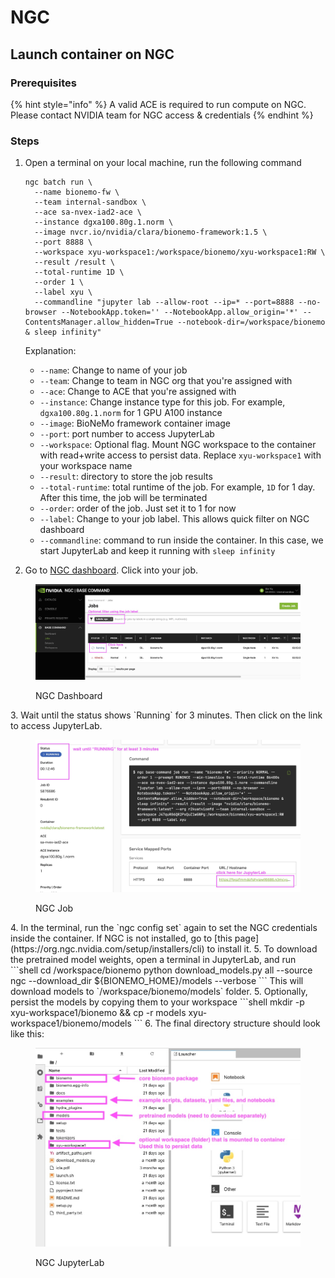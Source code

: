 # NGC

## Launch container on NGC

### Prerequisites

{% hint style="info" %}
A valid ACE is required to run compute on NGC. Please contact NVIDIA team for NGC access & credentials
{% endhint %}

### Steps

1.  Open a terminal on your local machine, run the following command

    ```shell
    ngc batch run \
      --name bionemo-fw \
      --team internal-sandbox \
      --ace sa-nvex-iad2-ace \
      --instance dgxa100.80g.1.norm \
      --image nvcr.io/nvidia/clara/bionemo-framework:1.5 \
      --port 8888 \
      --workspace xyu-workspace1:/workspace/bionemo/xyu-workspace1:RW \
      --result /result \
      --total-runtime 1D \
      --order 1 \
      --label xyu \
      --commandline "jupyter lab --allow-root --ip=* --port=8888 --no-browser --NotebookApp.token='' --NotebookApp.allow_origin='*' --ContentsManager.allow_hidden=True --notebook-dir=/workspace/bionemo & sleep infinity"
    ```

    Explanation:

    * `--name`: Change to name of your job
    * `--team`: Change to team in NGC org that you're assigned with
    * `--ace`: Change to ACE that you're assigned with
    * `--instance`: Change instance type for this job. For example, `dgxa100.80g.1.norm` for 1 GPU A100 instance
    * `--image`: BioNeMo framework container image
    * `--port`: port number to access JupyterLab
    * `--workspace`: Optional flag. Mount NGC workspace to the container with read+write access to persist data. Replace `xyu-workspace1` with your workspace name
    * `--result`: directory to store the job results
    * `--total-runtime`: total runtime of the job. For example, `1D` for 1 day. After this time, the job will be terminated
    * `--order`: order of the job. Just set it to 1 for now
    * `--label`: Change to your job label. This allows quick filter on NGC dashboard
    * `--commandline`: command to run inside the container. In this case, we start JupyterLab and keep it running with `sleep infinity`
2. Go to [NGC dashboard](https://bc.ngc.nvidia.com/jobs). Click into your job.
  <figure><img src="../.gitbook/assets/images/ngc-dashboard.jpg" alt=""><figcaption><p>NGC Dashboard</p></figcaption></figure>
3. Wait until the status shows `Running` for 3 minutes. Then click on the link to access JupyterLab. 
    <figure><img src="../.gitbook/assets/images/ngc-job.jpg" alt=""><figcaption><p>NGC Job</p></figcaption></figure>
4. In the terminal, run the `ngc config set` again to set the NGC credentials inside the container. If NGC is not installed, go to [this page](https://org.ngc.nvidia.com/setup/installers/cli) to install it.
5. To download the pretrained model weights, open a terminal in JupyterLab, and run
```shell
cd /workspace/bionemo
python download_models.py all --source ngc --download_dir ${BIONEMO_HOME}/models --verbose
```
This will download models to `/workspace/bionemo/models` folder. 5. Optionally, persist the models by copying them to your workspace
```shell
mkdir -p xyu-workspace1/bionemo && cp -r models xyu-workspace1/bionemo/models
```
6. The final directory structure should look like this:
  <figure><img src="../.gitbook/assets/images/ngc-jupyterlab.jpg" alt=""><figcaption><p>NGC JupyterLab</p></figcaption></figure>
